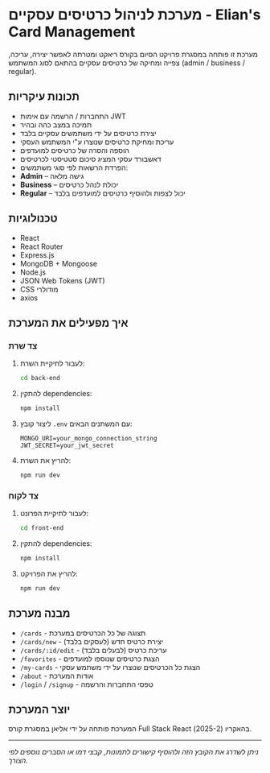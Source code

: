 
# מערכת לניהול כרטיסים עסקיים - Elian's Card Management

מערכת זו פותחה במסגרת פרויקט הסיום בקורס ריאקט ומטרתה לאפשר יצירה, עריכה, צפייה ומחיקה של כרטיסים עסקיים בהתאם לסוג המשתמש (admin / business / regular).

## תכונות עיקריות

-  התחברות / הרשמה עם אימות JWT
-  תמיכה במצב כהה ובהיר
-  יצירת כרטיסים על ידי משתמשים עסקיים בלבד
-  עריכת ומחיקת כרטיסים שנוצרו ע"י המשתמש העסקי
-  הוספה והסרה של כרטיסים למועדפים
-  דאשבורד עסקי המציג סיכום סטטיסטי לכרטיסים
-  הפרדת הרשאות לפי סוגי משתמשים:
  - **Admin** – גישה מלאה
  - **Business** – יכולת לנהל כרטיסים
  - **Regular** – יכול לצפות ולהוסיף כרטיסים למועדפים בלבד

## טכנולוגיות

- React
- React Router
- Express.js
- MongoDB + Mongoose
- Node.js
- JSON Web Tokens (JWT)
- CSS מודולרי
- axios

## איך מפעילים את המערכת

### צד שרת

1. לעבור לתיקיית השרת:
   ```bash
   cd back-end
   ```

2. להתקין dependencies:
   ```bash
   npm install
   ```

3. ליצור קובץ `.env` עם המשתנים הבאים:
   ```
   MONGO_URI=your_mongo_connection_string
   JWT_SECRET=your_jwt_secret
   ```

4. להריץ את השרת:
   ```bash
   npm run dev
   ```

### צד לקוח

1. לעבור לתיקיית הפרונט:
   ```bash
   cd front-end
   ```

2. להתקין dependencies:
   ```bash
   npm install
   ```

3. להריץ את הפרויקט:
   ```bash
   npm run dev
   ```

## מבנה מערכת

- `/cards` - תצוגה של כל הכרטיסים במערכת
- `/cards/new` - יצירת כרטיס חדש (לעסקים בלבד)
- `/cards/:id/edit` - עריכת כרטיס (לבעלים בלבד)
- `/favorites` - הצגת כרטיסים שנוספו למועדפים
- `/my-cards` - הצגת כל הכרטיסים שנוצרו על ידי משתמש עסקי
- `/about` - אודות המערכת
- `/login` / `/signup` - טפסי התחברות והרשמה

## יוצר המערכת

המערכת פותחה על ידי אליאן במסגרת קורס Full Stack React בהאקריו (2025-2).

---

*ניתן לשדרג את הקובץ הזה ולהוסיף קישורים לתמונות, קבצי דמו או הסברים נוספים לפי הצורך.*
